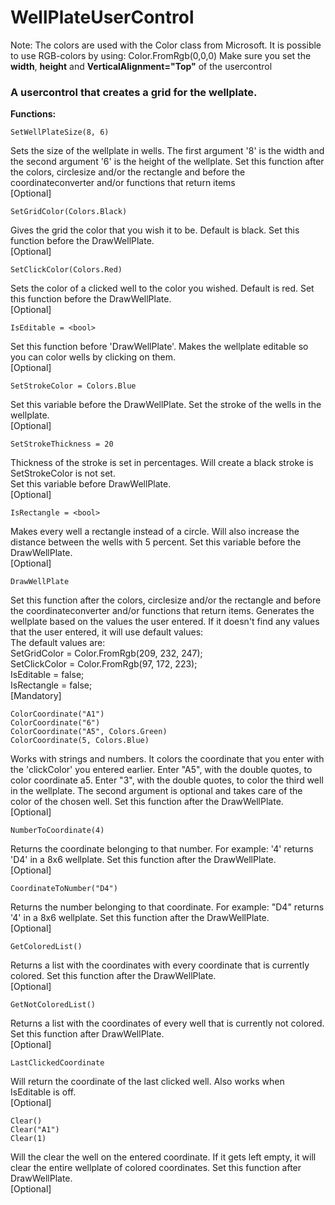# WellPlateUserControl

Note:
The colors are used with the Color class from Microsoft. It is possible to use RGB-colors by using: Color.FromRgb(0,0,0)
Make sure you set the <b>width</b>, <b>height</b> and <b>VerticalAlignment="Top"</b> of the usercontrol

<h3>A usercontrol that creates a grid for the wellplate.</h3>

<b>Functions:</b>
```
SetWellPlateSize(8, 6)
```
Sets the size of the wellplate in wells. The first argument '8' is the width and the second argument '6' is the height of the wellplate. 
Set this function after the colors, circlesize and/or the rectangle and before the coordinateconverter and/or functions that return items<br>
[Optional]
```
SetGridColor(Colors.Black) 
```
Gives the grid the color that you wish it to be. Default is black.
Set this function before the DrawWellPlate.<br>
[Optional]
```
SetClickColor(Colors.Red)
```
Sets the color of a clicked well to the color you wished. Default is red. 
Set this function before the DrawWellPlate.<br>
[Optional]
```
IsEditable = <bool>
```
Set this function before 'DrawWellPlate'.
Makes the wellplate editable so you can color wells by clicking on them.<br>
[Optional]
```
SetStrokeColor = Colors.Blue
```
Set this variable before the DrawWellPlate.
Set the stroke of the wells in the wellplate.<br>
[Optional]
```
SetStrokeThickness = 20
```
Thickness of the stroke is set in percentages.
Will create a black stroke is SetStrokeColor is not set.<br>
Set this variable before DrawWellPlate.<br>
[Optional]
```
IsRectangle = <bool>
```
Makes every well a rectangle instead of a circle. Will also increase the distance between the wells with 5 percent.
Set this variable before the DrawWellPlate.<br>
[Optional]
```
DrawWellPlate
```
Set this function after the colors, circlesize and/or the rectangle and before the coordinateconverter and/or functions that return items.
Generates the wellplate based on the values the user entered. If it doesn't find any values that the user entered, it will use default values:<br>
The default values are:<br>
SetGridColor = Color.FromRgb(209, 232, 247);<br>
SetClickColor = Color.FromRgb(97, 172, 223);<br>
IsEditable = false;<br>
IsRectangle = false;<br>
[Mandatory]
```
ColorCoordinate("A1")
ColorCoordinate("6")
ColorCoordinate("A5", Colors.Green)
ColorCoordinate(5, Colors.Blue)
```
Works with strings and numbers. It colors the coordinate that you enter with the 'clickColor' you entered earlier. 
Enter "A5", with the double quotes, to color coordinate a5. Enter "3", with the double quotes, to color the third well in the wellplate.
The second argument is optional and takes care of the color of the chosen well.
Set this function after the DrawWellPlate.<br>
[Optional]
```
NumberToCoordinate(4)
```
Returns the coordinate belonging to that number. For example: '4' returns 'D4' in a 8x6 wellplate.
Set this function after the DrawWellPlate.<br>
[Optional]
```
CoordinateToNumber("D4")
```
Returns the number belonging to that coordinate. 
For example: "D4" returns '4' in a 8x6 wellplate.
Set this function after the DrawWellPlate.<br>
[Optional]
```
GetColoredList()
```
Returns a list with the coordinates with every coordinate that is currently colored.
Set this function after the DrawWellPlate.<br>
[Optional]
```
GetNotColoredList()
```
Returns a list with the coordinates of every well that is currently not colored.
Set this function after DrawWellPlate.<br>
[Optional]
```
LastClickedCoordinate
```
Will return the coordinate of the last clicked well. Also works when IsEditable is off.<br>
[Optional]
```
Clear()
Clear("A1")
Clear(1)
```
Will the clear the well on the entered coordinate. If it gets left empty, it will clear the entire wellplate of colored coordinates.
Set this function after DrawWellPlate.<br>
[Optional]

